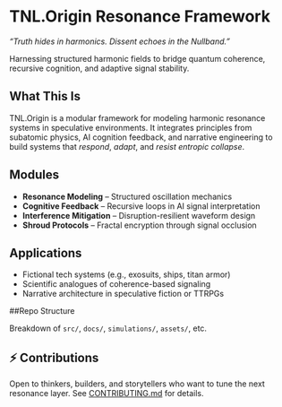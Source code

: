 # TNL.Origin Resonance Framework

_“Truth hides in harmonics. Dissent echoes in the Nullband.”_

Harnessing structured harmonic fields to bridge quantum coherence, recursive cognition, and adaptive signal stability.

## What This Is

TNL.Origin is a modular framework for modeling harmonic resonance systems in speculative environments. It integrates principles from subatomic physics, AI cognition feedback, and narrative engineering to build systems that *respond*, *adapt*, and *resist entropic collapse*.

## Modules

- **Resonance Modeling** – Structured oscillation mechanics  
- **Cognitive Feedback** – Recursive loops in AI signal interpretation  
- **Interference Mitigation** – Disruption-resilient waveform design  
- **Shroud Protocols** – Fractal encryption through signal occlusion  

## Applications

- Fictional tech systems (e.g., exosuits, ships, titan armor)  
- Scientific analogues of coherence-based signaling  
- Narrative architecture in speculative fiction or TTRPGs  


##Repo Structure

Breakdown of `src/`, `docs/`, `simulations/`, `assets/`, etc.


## ⚡ Contributions

Open to thinkers, builders, and storytellers who want to tune the next resonance layer. See [CONTRIBUTING.md](./CONTRIBUTING.md) for details.

